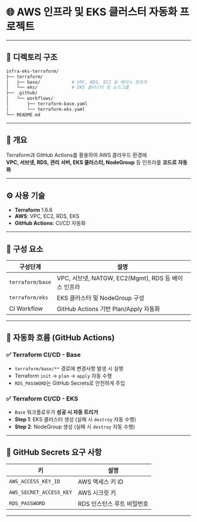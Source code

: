 # 🌐 AWS 인프라 및 EKS 클러스터 자동화 프로젝트

---

## 📁 디렉토리 구조

```bash
infra-eks-terraform/
├── terraform/
│   ├── base/            # VPC, RDS, EC2 등 베이스 인프라
│   └── eks/             # EKS 클러스터 및 노드그룹
├── .github/
│   └── workflows/
│       ├── terraform-base.yaml
│       └── terraform-eks.yaml
└── README.md
```

---

## 📌 개요

Terraform과 GitHub Actions를 활용하여 AWS 클라우드 환경에  
**VPC, 서브넷, RDS, 관리 서버, EKS 클러스터, NodeGroup** 등 인프라를 **코드로 자동화**

---

## ⚙️ 사용 기술

- **Terraform** 1.6.6
- **AWS**: VPC, EC2, RDS, EKS
- **GitHub Actions**: CI/CD 자동화

---

## 🧱 구성 요소

| 구성단계         | 설명 |
|------------------|------|
| `terraform/base` | VPC, 서브넷, NATGW, EC2(Mgmt), RDS 등 베이스 인프라 |
| `terraform/eks`  | EKS 클러스터 및 NodeGroup 구성 |
| CI Workflow      | GitHub Actions 기반 Plan/Apply 자동화 |

---

## 🔄 자동화 흐름 (GitHub Actions)

### ✅ Terraform CI/CD - **Base**

- `terraform/base/**` 경로에 변경사항 발생 시 실행
- Terraform `init` → `plan` → `apply` 자동 수행
- `RDS_PASSWORD`는 GitHub Secrets로 안전하게 주입

### ✅ Terraform CI/CD - **EKS**

- `Base` 워크플로우가 **성공 시 자동 트리거**
- **Step 1**: EKS 클러스터 생성 (실패 시 `destroy` 자동 수행)
- **Step 2**: NodeGroup 생성 (실패 시 `destroy` 자동 수행)

---

## 🔐 GitHub Secrets 요구 사항

| 키                      | 설명                            |
|-------------------------|---------------------------------|
| `AWS_ACCESS_KEY_ID`     | AWS 액세스 키 ID                |
| `AWS_SECRET_ACCESS_KEY` | AWS 시크릿 키                   |
| `RDS_PASSWORD`          | RDS 인스턴스 루트 비밀번호      |

---
